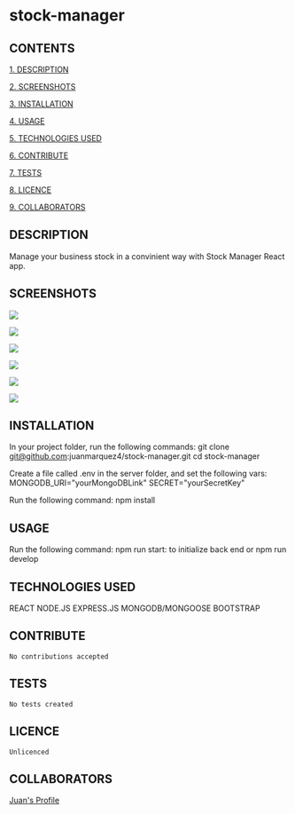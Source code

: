 # stock-manager

## CONTENTS

[1. DESCRIPTION](#DESCRIPTION)

[2. SCREENSHOTS](#SCREENSHOTS)

[3. INSTALLATION](#INSTALLATION)

[4. USAGE](#USAGE)

[5. TECHNOLOGIES USED](#TECHNOLOGIESUSED)

[6. CONTRIBUTE](#CONTRIBUTE)

[7. TESTS](#TESTS)

[8. LICENCE](#LICENCE)

[9. COLLABORATORS](#COLLABORATORS)

<a id="DESCRIPTION"></a>

## DESCRIPTION

Manage your business stock in a convinient way with Stock Manager React app.

<a id="SCREENSHOTS"></a>

## SCREENSHOTS

![](client/public/assets/Welcomepage.png)

![](client/public/assets/Signuppage.png)

![](client/public/assets/Loginpage.png)

![](client/public/assets/Homepage.png)

![](client/public/assets/Categorypage.png)

![](client/public/assets/Productpage.png)

<a id="INSTALLATION"></a>

## INSTALLATION

In your project folder, run the following commands:
 git clone git@github.com:juanmarquez4/stock-manager.git
 cd stock-manager

Create a file called .env in the server folder, and set the following vars:
 MONGODB_URI="yourMongoDBLink"
 SECRET="yourSecretKey"
 
Run the following command:
 npm install

<a id="USAGE"></a>

## USAGE

Run the following command:
 npm run start: to initialize back end
 or
 npm run develop

<a id="TECHNOLOGIESUSED"></a>

## TECHNOLOGIES USED

 REACT
 NODE.JS
 EXPRESS.JS
 MONGODB/MONGOOSE
 BOOTSTRAP

<a id="CONTRIBUTE"></a>

## CONTRIBUTE

    No contributions accepted

<a id="TESTS"></a>

## TESTS

    No tests created

<a id="LICENCE"></a>

## LICENCE

    Unlicenced

<a id="COLLABORATORS"></a>

## COLLABORATORS

[Juan's Profile](https://github.com/juanmarquez4) <br>
